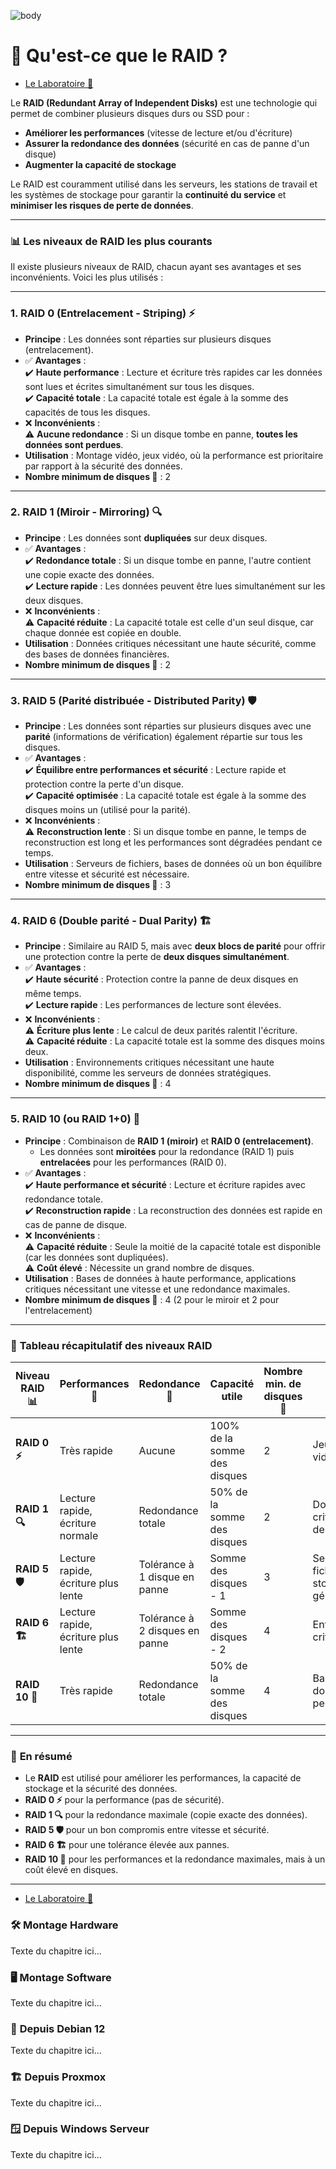 ![body](https://banzaihobby.com/cdn/shop/files/Aoshima_Initial_D_Takumi_Fujiwara_AE86_Trueno_Project_D_Specification_-_BanzaiHobby-254450.jpg?v=1717061182&width=1100)
# 💾 **Qu'est-ce que le RAID ?**  

- [Le Laboratoire 🔬](/Docs.md)

Le **RAID (Redundant Array of Independent Disks)** est une technologie qui permet de combiner plusieurs disques durs ou SSD pour :  
- **Améliorer les performances** (vitesse de lecture et/ou d'écriture)  
- **Assurer la redondance des données** (sécurité en cas de panne d'un disque)  
- **Augmenter la capacité de stockage**  

Le RAID est couramment utilisé dans les serveurs, les stations de travail et les systèmes de stockage pour garantir la **continuité du service** et **minimiser les risques de perte de données**.  

---

### 📊 **Les niveaux de RAID les plus courants**  

Il existe plusieurs niveaux de RAID, chacun ayant ses avantages et ses inconvénients. Voici les plus utilisés :  

---

### **1. RAID 0 (Entrelacement - Striping)** ⚡
- **Principe** : Les données sont réparties sur plusieurs disques (entrelacement).  
- ✅ **Avantages** :  
  ✔️ **Haute performance** : Lecture et écriture très rapides car les données sont lues et écrites simultanément sur tous les disques.  
  ✔️ **Capacité totale** : La capacité totale est égale à la somme des capacités de tous les disques.  
- ❌ **Inconvénients** :  
  ⚠️ **Aucune redondance** : Si un disque tombe en panne, **toutes les données sont perdues**.  
- **Utilisation** : Montage vidéo, jeux vidéo, où la performance est prioritaire par rapport à la sécurité des données.  
- **Nombre minimum de disques 💾** : 2  

---

### **2. RAID 1 (Miroir - Mirroring)** 🔍
- **Principe** : Les données sont **dupliquées** sur deux disques.  
- ✅ **Avantages** :  
  ✔️ **Redondance totale** : Si un disque tombe en panne, l'autre contient une copie exacte des données.  
  ✔️ **Lecture rapide** : Les données peuvent être lues simultanément sur les deux disques.  
- ❌ **Inconvénients** :  
  ⚠️ **Capacité réduite** : La capacité totale est celle d'un seul disque, car chaque donnée est copiée en double.  
- **Utilisation** : Données critiques nécessitant une haute sécurité, comme des bases de données financières.  
- **Nombre minimum de disques 💾** : 2  

---

### **3. RAID 5 (Parité distribuée - Distributed Parity)** 🛡️
- **Principe** : Les données sont réparties sur plusieurs disques avec une **parité** (informations de vérification) également répartie sur tous les disques.  
- ✅ **Avantages** :  
  ✔️ **Équilibre entre performances et sécurité** : Lecture rapide et protection contre la perte d'un disque.  
  ✔️ **Capacité optimisée** : La capacité totale est égale à la somme des disques moins un (utilisé pour la parité).  
- ❌ **Inconvénients** :  
  ⚠️ **Reconstruction lente** : Si un disque tombe en panne, le temps de reconstruction est long et les performances sont dégradées pendant ce temps.  
- **Utilisation** : Serveurs de fichiers, bases de données où un bon équilibre entre vitesse et sécurité est nécessaire.  
- **Nombre minimum de disques 💾** : 3  

---

### **4. RAID 6 (Double parité - Dual Parity)** 🏗️
- **Principe** : Similaire au RAID 5, mais avec **deux blocs de parité** pour offrir une protection contre la perte de **deux disques simultanément**.  
- ✅ **Avantages** :  
  ✔️ **Haute sécurité** : Protection contre la panne de deux disques en même temps.  
  ✔️ **Lecture rapide** : Les performances de lecture sont élevées.  
- ❌ **Inconvénients** :  
  ⚠️ **Écriture plus lente** : Le calcul de deux parités ralentit l'écriture.  
  ⚠️ **Capacité réduite** : La capacité totale est la somme des disques moins deux.  
- **Utilisation** : Environnements critiques nécessitant une haute disponibilité, comme les serveurs de données stratégiques.  
- **Nombre minimum de disques 💾** : 4  

---

### **5. RAID 10 (ou RAID 1+0)** 🔄
- **Principe** : Combinaison de **RAID 1 (miroir)** et **RAID 0 (entrelacement)**.  
  - Les données sont **miroitées** pour la redondance (RAID 1) puis **entrelacées** pour les performances (RAID 0).  
- ✅ **Avantages** :  
  ✔️ **Haute performance et sécurité** : Lecture et écriture rapides avec redondance totale.  
  ✔️ **Reconstruction rapide** : La reconstruction des données est rapide en cas de panne de disque.  
- ❌ **Inconvénients** :  
  ⚠️ **Capacité réduite** : Seule la moitié de la capacité totale est disponible (car les données sont dupliquées).  
  ⚠️ **Coût élevé** : Nécessite un grand nombre de disques.  
- **Utilisation** : Bases de données à haute performance, applications critiques nécessitant une vitesse et une redondance maximales.  
- **Nombre minimum de disques 💾** : 4 (2 pour le miroir et 2 pour l'entrelacement)  

---

### 📝 **Tableau récapitulatif des niveaux RAID**  

| **Niveau RAID 📊** | **Performances 🚀**         | **Redondance 🔄**              | **Capacité utile**           | **Nombre min. de disques 💾** | **Utilisation**                        |
|-----------------|--------------------------|------------------------------|------------------------------|-----------------------------|----------------------------------------|
| **RAID 0 ⚡**      | Très rapide               | Aucune                       | 100% de la somme des disques  | 2                           | Jeux, montage vidéo                     |
| **RAID 1 🔍**      | Lecture rapide, écriture normale | Redondance totale             | 50% de la somme des disques   | 2                           | Données critiques, bases de données     |
| **RAID 5 🛡️**      | Lecture rapide, écriture plus lente | Tolérance à 1 disque en panne | Somme des disques - 1        | 3                           | Serveurs de fichiers, stockage général  |
| **RAID 6 🏗️**      | Lecture rapide, écriture plus lente | Tolérance à 2 disques en panne| Somme des disques - 2        | 4                           | Environnements critiques                |
| **RAID 10 🔄**     | Très rapide               | Redondance totale             | 50% de la somme des disques   | 4                           | Bases de données haute performance      |

---

### 🎯 **En résumé**  
- Le **RAID** est utilisé pour améliorer les performances, la capacité de stockage et la sécurité des données.  
- **RAID 0 ⚡** pour la performance (pas de sécurité).  
- **RAID 1 🔍** pour la redondance maximale (copie exacte des données).  
- **RAID 5 🛡️** pour un bon compromis entre vitesse et sécurité.  
- **RAID 6 🏗️** pour une tolérance élevée aux pannes.  
- **RAID 10 🔄** pour les performances et la redondance maximales, mais à un coût élevé en disques.

---
- [Le Laboratoire 🔬](/Docs.md)

### 🛠️ **Montage Hardware**

Texte du chapitre ici...

### 🖥️ **Montage Software**

Texte du chapitre ici...

### 🐧 **Depuis Debian 12**

Texte du chapitre ici...

### 🏗️ **Depuis Proxmox**

Texte du chapitre ici...

### 🪟 **Depuis Windows Serveur**

Texte du chapitre ici...